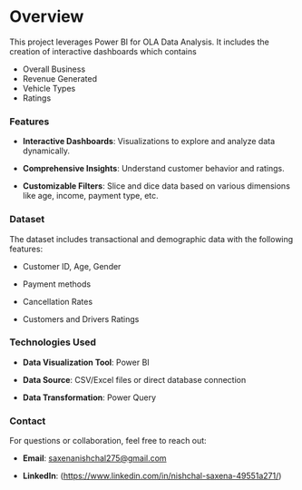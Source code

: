 # Overview
This project leverages Power BI for OLA Data Analysis. It includes the creation of interactive dashboards which contains 

- Overall Business
- Revenue Generated
- Vehicle Types
- Ratings

### Features
- **Interactive Dashboards**: Visualizations to explore and analyze data dynamically.

- **Comprehensive Insights**: Understand customer behavior and ratings.

- **Customizable Filters**: Slice and dice data based on various dimensions like age, income, payment type, etc.

### Dataset
The dataset includes transactional and demographic data with the following features:

- Customer ID, Age, Gender

- Payment methods

- Cancellation Rates

- Customers and Drivers Ratings

### Technologies Used
- **Data Visualization Tool**: Power BI

- **Data Source**: CSV/Excel files or direct database connection

- **Data Transformation**: Power Query

### Contact
For questions or collaboration, feel free to reach out:

- **Email**: saxenanishchal275@gmail.com

- **LinkedIn**: (https://www.linkedin.com/in/nishchal-saxena-49551a271/)
